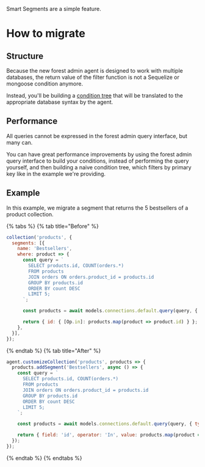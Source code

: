 Smart Segments are a simple feature.

# How to migrate

## Structure

Because the new forest admin agent is designed to work with multiple databases, the return value of the filter function is not a Sequelize or mongoose condition anymore.

Instead, you'll be building a [condition tree](../../../under-the-hood/queries/filters.md#condition-trees) that will be translated to the appropriate database syntax by the agent.

## Performance

All queries cannot be expressed in the forest admin query interface, but many can.

You can have great performance improvements by using the forest admin query interface to build your conditions, instead of performing the query yourself, and then building a naive condition tree, which filters by primary key like in the example we're providing.

## Example

In this example, we migrate a segment that returns the 5 bestsellers of a product collection.

{% tabs %} {% tab title="Before" %}

```javascript
collection('products', {
  segments: [{
    name: 'Bestsellers',
    where: product => {
      const query = `
        SELECT products.id, COUNT(orders.*)
        FROM products
        JOIN orders ON orders.product_id = products.id
        GROUP BY products.id
        ORDER BY count DESC
        LIMIT 5;
      `;

      const products = await models.connections.default.query(query, { type: QueryTypes.SELECT })

      return { id: { [Op.in]: products.map(product => product.id) } };
    },
  }],
});
```

{% endtab %} {% tab title="After" %}

```javascript
agent.customizeCollection('products', products => {
  products.addSegment('Bestsellers', async () => {
    const query = `
      SELECT products.id, COUNT(orders.*)
      FROM products
      JOIN orders ON orders.product_id = products.id
      GROUP BY products.id
      ORDER BY count DESC
      LIMIT 5;
    `;

    const products = await models.connections.default.query(query, { type: QueryTypes.SELECT });

    return { field: 'id', operator: 'In', value: products.map(product => product.id) };
  });
});
```

{% endtab %} {% endtabs %}
